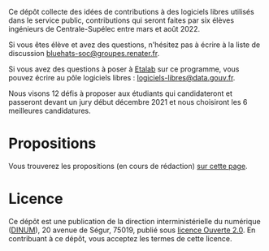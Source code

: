 Ce dépôt collecte des idées de contributions à des logiciels libres
utilisés dans le service public, contributions qui seront faites par
six élèves ingénieurs de Centrale-Supélec entre mars et août 2022.

Si vous êtes élève et avez des questions, n'hésitez pas à écrire à la
liste de discussion [bluehats-soc@groupes.renater.fr](mailto:bluehats-soc@groupes.renater.fr).

Si vous avez des questions à poser à [Etalab](https://www.etalab.gouv.fr/) sur ce programme, vous
pouvez écrire au pôle logiciels libres : [logiciels-libres@data.gouv.fr](mailto:logiciels-libres@data.gouv.fr).

Nous visons 12 défis à proposer aux étudiants qui candidateront et
passeront devant un jury début décembre 2021 et nous choisiront les 6
meilleures candidatures.


# Propositions

Vous trouverez les propositions (en cours de rédaction) [sur cette
page](propositions.md).


# Licence

Ce dépôt est une publication de la direction interministérielle du
numérique ([DINUM](https://www.numerique.gouv.fr/)), 20 avenue de Ségur, 75019, publié sous [licence
Ouverte 2.0](LICENSE.txt).  En contribuant à ce dépôt, vous acceptez les termes de
cette licence.

